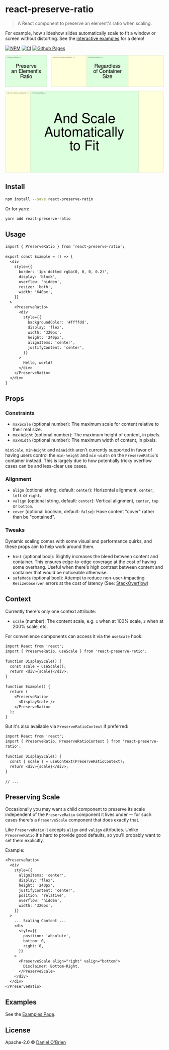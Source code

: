 # react-preserve-ratio

> A React component to preserve an element's ratio when scaling.

For example, how slideshow slides automatically scale to fit a window or screen without distorting. See the [interactive examples](https://dobs.github.io/react-preserve-ratio/) for a demo!

[![NPM](https://img.shields.io/npm/v/react-preserve-ratio.svg)](https://www.npmjs.com/package/react-preserve-ratio) [![CI](https://github.com/dobs/react-preserve-ratio/actions/workflows/main.yml/badge.svg)](https://github.com/dobs/react-preserve-ratio/actions/workflows/main.yml) [![Github Pages](https://github.com/dobs/react-preserve-ratio/actions/workflows/github-pages.yml/badge.svg)](https://dobs.github.io/react-preserve-ratio/)

![Visualization of react-preserve-ratio](/banner.svg)

## Install

```bash
npm install --save react-preserve-ratio
```

Or for yarn:

```bash
yarn add react-preserve-ratio
```

## Usage

```tsx
import { PreserveRatio } from 'react-preserve-ratio';

export const Example = () => {
  <div
    style={{
      border: '1px dotted rgba(0, 0, 0, 0.2)',
      display: 'block',
      overflow: 'hidden',
      resize: 'both',
      width: '640px',
    }}
  >
    <PreserveRatio>
      <div
        style={{
          backgroundColor: '#ffffdd',
          display: 'flex',
          width: '320px',
          height: '240px',
          alignItems: 'center',
          justifyContent: 'center',
        }}
      >
        Hello, world!
      </div>
    </PreserveRatio>
  </div>
}
```

## Props

### Constraints

- `maxScale` (optional number): The maximum scale for content relative to their real size.
- `maxHeight` (optional number): The maximum height of content, in pixels.
- `maxWidth` (optional number): The maximum width of content, in pixels.

`minScale`, `minHeight` and `minWidth` aren't currently supported in favor of having users control the `min-height` and `min-width` on the `PreserveRatio`'s container instead. This is largely due to how potentially tricky overflow cases can be and less-clear use cases.

### Alignment

- `align` (optional string, default: `center`): Horizontal alignment, `center`, `left` or `right`.
- `valign` (optional string, default: `center`): Vertical alignment, `center`, `top` or `bottom`.
- `cover` (optional boolean, default: `false`): Have content "cover" rather than be "contained".

### Tweaks

Dynamic scaling comes with some visual and performance quirks, and these props aim to help work around them.

- `hint` (optional bool): Slightly increases the bleed between content and container. This ensures edge-to-edge coverage at the cost of having some overhang. Useful when there's high contrast between content and container that would be noticeable otherwise.
- `safeMode` (optional bool): Attempt to reduce non-user-impacting `ResizeObserver` errors at the cost of latency (See: [StackOverflow](https://stackoverflow.com/questions/49384120/resizeobserver-loop-limit-exceeded))

## Context

Currently there's only one context attribute:

- `scale` (number): The content scale, e.g. `1` when at 100% scale, `2` when at 200% scale, etc.

For convenience components can access it via the `useScale` hook:

```tsx
import React from 'react';
import { PreserveRatio, useScale } from 'react-preserve-ratio';

function DisplayScale() {
  const scale = useScale();
  return <div>{scale}</div>;
}

function Example() {
  return (
    <PreserveRatio>
      <DisplayScale />
    </PreserveRatio>
  );
}
```

But it's also available via `PreserveRatioContext` if preferred:

```tsx
import React from 'react';
import { PreserveRatio, PreserveRatioContext } from 'react-preserve-ratio';

function DisplayScale() {
  const { scale } = useContext(PreserveRatioContext);
  return <div>{scale}</div>;
}

// ...
```

## Preserving Scale

Occasionally you may want a child component to preserve its scale independent of the `PreserveRatio` component it lives under -- for such cases there's a `PreserveScale` component that does exactly that.

Like `PreserveRatio` it accepts `align` and `valign` attributes. Unlike `PreserveRatio` it's hard to provide good defaults, so you'll probably want to set them explicitly.

Example:

```tsx
<PreserveRatio>
  <div
    style={{
      alignItems: 'center',
      display: 'flex',
      height: '240px',
      justifyContent: 'center',
      position: 'relative',
      overflow: 'hidden',
      width: '320px',
    }}
  >
    ... Scaling Content ...
    <div
      style={{
        position: 'absolute',
        bottom: 0,
        right: 0,
      }}
    >
      <PreserveScale align="right" valign="bottom">
        Disclaimer: Bottom-Right.
      </PreserveScale>
    </div>
  </div>
</PreserveRatio>
```

## Examples

See the [Examples Page](https://dobs.github.io/react-preserve-ratio/).

## License

Apache-2.0 © [Daniel O'Brien](https://github.com/dobs)
